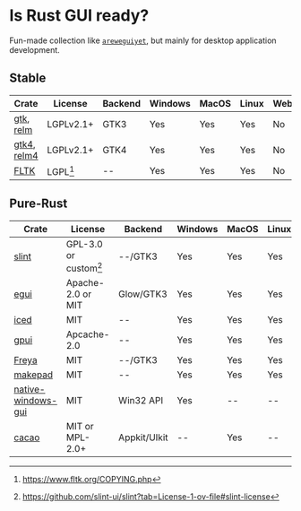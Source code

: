 # Is Rust GUI ready?

Fun-made collection like [`areweguiyet`](https://areweguiyet.com/), but mainly for desktop application development.

## Stable

[gtk]: https://docs.rs/gtk/
[relm]: https://docs.rs/relm/
[gtk4]: https://docs.rs/gtk4/
[relm4]: https://docs.rs/relm4/

[^1]: https://www.fltk.org/COPYING.php

[FLTK]: https://fltk-rs.github.io/fltk-book/

| Crate           | License   | Backend | Windows | MacOS | Linux | Web |
| --------------- | --------- | ------- | ------- | ----- | ----- | --- |
| [gtk], [relm]   | LGPLv2.1+ | GTK3    | Yes     | Yes   | Yes   | No  |
| [gtk4], [relm4] | LGPLv2.1+ | GTK4    | Yes     | Yes   | Yes   | No  |
| [FLTK]          | LGPL[^1]  | --      | Yes     | Yes   | Yes   | No  |

## Pure-Rust

[egui]: https://www.egui.rs/
[iced]: https://iced.rs/
[slint]: https://slint.dev/
[native-windows-gui]: https://gabdube.github.io/native-windows-gui/native-windows-docs/index.html
[cacao]: https://github.com/ryanmcgrath/cacao
[gpui]: https://www.gpui.rs/
[Freya]: https://freyaui.dev/
[makepad]: https://makepad.dev/

[^2]: https://github.com/slint-ui/slint?tab=License-1-ov-file#slint-license

| Crate                | License               | Backend      | Windows | MacOS | Linux | Web |
| -------------------- | --------------------- | ------------ | ------- | ----- | ----- | --- |
| [slint]              | GPL-3.0 or custom[^2] | --/GTK3      | Yes     | Yes   | Yes   | Yes |
| [egui]               | Apache-2.0 or MIT     | Glow/GTK3    | Yes     | Yes   | Yes   | Yes |
| [iced]               | MIT                   | --           | Yes     | Yes   | Yes   | No  |
| [gpui]               | Apcache-2.0           | --           | Yes     | Yes   | Yes   | No  |
| [Freya]              | MIT                   | --/GTK3      | Yes     | Yes   | Yes   | No  |
| [makepad]            | MIT                   | --           | Yes     | Yes   | Yes   | Yes |
| [native-windows-gui] | MIT                   | Win32 API    | Yes     | --    | --    | --  |
| [cacao]              | MIT or MPL-2.0+       | Appkit/UIkit | --      | Yes   | --    | --  |
